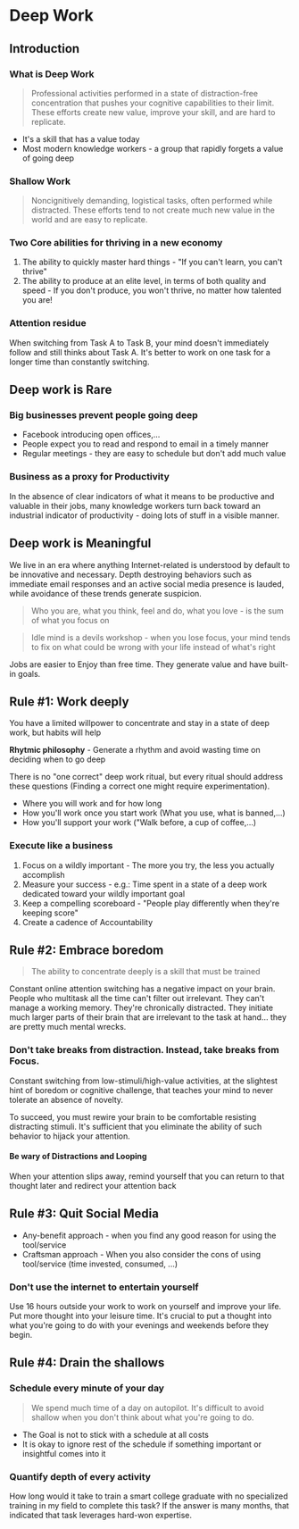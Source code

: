 # Deep Work

## Introduction

### What is Deep Work
> Professional activities performed in a state of distraction-free concentration that pushes your cognitive capabilities to their limit. These efforts create new value, improve your skill, and are hard to replicate.

- It's a skill that has a value today
- Most modern knowledge workers - a group that rapidly forgets a value of going deep

### Shallow Work
> Noncignitively demanding, logistical tasks, often performed while distracted. These efforts tend to not create much new value in the world and are easy to replicate.

### Two Core abilities for thriving in a new economy

1. The ability to quickly master hard things - "If you can't learn, you can't thrive"
2. The ability to produce at an elite level, in terms of both quality and speed - If you don't produce, you won't thrive, no matter how talented you are!

### Attention residue

When switching from Task A to Task B, your mind doesn't immediately follow and still thinks about Task A. It's better to work on one task for a longer time than constantly switching.


## Deep work is Rare

### Big businesses prevent people going deep

- Facebook introducing open offices,...
- People expect you to read and respond to email in a timely manner
- Regular meetings - they are easy to schedule but don't add much value
  
### Business as a proxy for Productivity

In the absence of clear indicators of what it means to be productive and valuable in their jobs, many knowledge workers turn back toward an industrial indicator of productivity - doing lots of stuff in a visible manner.


## Deep work is Meaningful

We live in an era where anything Internet-related is understood by default to be innovative and necessary. Depth destroying behaviors such as immediate email responses and an active social media presence is lauded, while avoidance of these trends generate suspicion.

> Who you are, what you think, feel and do, what you love - is the sum of what you focus on

> Idle mind is a devils workshop - when you lose focus, your mind tends to fix on what could be wrong with your life instead of what's right

Jobs are easier to Enjoy than free time. They generate value and have built-in goals.


## Rule #1: Work deeply

You have a limited willpower to concentrate and stay in a state of deep work, but habits will help

**Rhytmic philosophy** - Generate a rhythm and avoid wasting time on deciding when to go deep

There is no "one correct" deep work ritual, but every ritual should address these questions (Finding a correct one might require experimentation).

- Where you will work and for how long
- How you'll work once you start work (What you use, what is banned,...)
- How you'll support your work ("Walk before, a cup of coffee,...)

### Execute like a business

1. Focus on a wildly important - The more you try, the less you actually accomplish
2. Measure your success - e.g.: Time spent in a state of a deep work dedicated toward your wildly important goal
3. Keep a compelling scoreboard - "People play differently when they're keeping score"
4. Create a cadence of Accountability


## Rule #2: Embrace boredom

> The ability to concentrate deeply is a skill that must be trained

Constant online attention switching has a negative impact on your brain. People who multitask all the time can't filter out irrelevant. They can't manage a working memory. They're chronically distracted. They initiate much larger parts of their brain that are irrelevant to the task at hand... they are pretty much mental wrecks. 

### Don't take breaks from distraction. Instead, take breaks from Focus.

Constant switching from low-stimuli/high-value activities, at the slightest hint of boredom or cognitive challenge, that teaches your mind to never tolerate an absence of novelty.

To succeed, you must rewire your brain to be comfortable resisting distracting stimuli. It's sufficient that you eliminate the ability of such behavior to hijack your attention.

#### Be wary of Distractions and Looping

When your attention slips away, remind yourself that you can return to that thought later and redirect your attention back


## Rule #3: Quit Social Media

- Any-benefit approach - when you find any good reason for using the tool/service
- Craftsman approach - When you also consider the cons of using tool/service (time invested, consumed, ...)

### Don't use the internet to entertain yourself

Use 16 hours outside your work to work on yourself and improve your life. Put more thought into your leisure time.
It's crucial to put a thought into what you're going to do with your evenings and weekends before they begin.


## Rule #4: Drain the shallows

### Schedule every minute of your day
> We spend much time of a day on autopilot. It's difficult to avoid shallow when you don't think about what you're going to do.

- The Goal is not to stick with a schedule at all costs
- It is okay to ignore rest of the schedule if something important or insightful comes into it

### Quantify depth of every activity

How long would it take to train a smart college graduate with no specialized training in my field to complete this task? If the answer is many months, that indicated that task leverages hard-won expertise.
